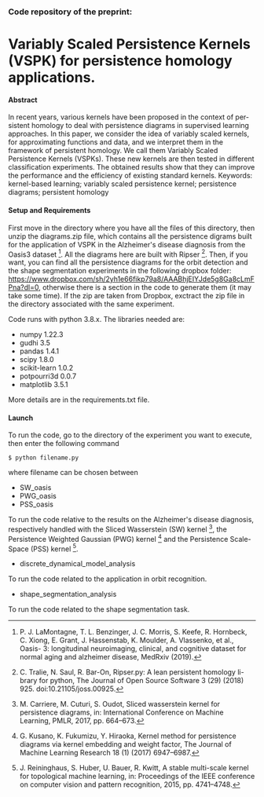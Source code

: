 ### Code repository of the preprint: 
# Variably Scaled Persistence Kernels (VSPK) for persistence homology applications.

#### Abstract

In recent years, various kernels have been proposed in the context of per- sistent homology to deal with persistence diagrams in supervised learning approaches. In this paper, we consider the idea of variably scaled kernels, for approximating functions and data, and we interpret them in the framework of persistent homology. We call them Variably Scaled Persistence Kernels (VSPKs). These new kernels are then tested in different classification experiments. The obtained results show that they can improve the performance and the efficiency of existing standard kernels.
Keywords: kernel-based learning; variably scaled persistence kernel; persistence diagrams; persistent homology


#### Setup and Requirements

First move in the directory where you have all the files of this directory, then unzip the diagrams.zip file, which contains all the persistence digrams built for the application of VSPK in the Alzheimer's disease diagnosis from the Oasis3 dataset [^5].
All the diagrams here are built with Ripser [^4]. Then, if you want, you can find all the persistence diagrams for the orbit detection and the shape segmentation experiments in the following dropbox folder: https://www.dropbox.com/sh/2yh1e66fikp79a8/AAABhjEIYJde5g8Ga8cLmFPna?dl=0, otherwise there is a section in the code to generate them (it may take some time). If the zip are taken from Dropbox, exctract the zip file in the directory associated with the same experiment.

Code runs with python 3.8.x. The libraries needed are:

- numpy 1.22.3
- gudhi 3.5
- pandas 1.4.1
- scipy 1.8.0
- scikit-learn 1.0.2 
- potpourri3d 0.0.7
- matplotlib 3.5.1

More details are in the requirements.txt file.

#### Launch

To run the code, go to the directory of the experiment you want to execute, then enter the following command

```
$ python filename.py
```
where filename can be chosen between 

- SW_oasis
- PWG_oasis
- PSS_oasis

To run the code relative to the results on the Alzheimer's disease diagnosis, respectively handled with the Sliced Wasserstein (SW) kernel [^1], the Persistence Weighted Gaussian (PWG) kernel [^2] and the Persistence Scale-Space (PSS) kernel [^3].

- discrete_dynamical_model_analysis

To run the code related to the application in orbit recognition.

- shape_segmentation_analysis

To run the code related to the shape segmentation task.



[^1]: M. Carriere, M. Cuturi, S. Oudot, Sliced wasserstein kernel for persistence diagrams, in: International Conference on Machine Learning, PMLR, 2017, pp. 664–673.
[^2]: G. Kusano, K. Fukumizu, Y. Hiraoka, Kernel method for persistence diagrams via kernel embedding and weight factor, The Journal of Machine Learning Research 18 (1) (2017) 6947–6987.
[^3]: J. Reininghaus, S. Huber, U. Bauer, R. Kwitt, A stable multi-scale kernel for topological machine learning, in: Proceedings of the IEEE conference on computer vision and pattern recognition, 2015, pp. 4741–4748.
[^4]: C. Tralie, N. Saul, R. Bar-On, Ripser.py: A lean persistent homology li- brary for python, The Journal of Open Source Software 3 (29) (2018) 925. doi:10.21105/joss.00925.
[^5]: P. J. LaMontagne, T. L. Benzinger, J. C. Morris, S. Keefe, R. Hornbeck, C. Xiong, E. Grant, J. Hassenstab, K. Moulder, A. Vlassenko, et al., Oasis- 3: longitudinal neuroimaging, clinical, and cognitive dataset for normal aging and alzheimer disease, MedRxiv (2019).
